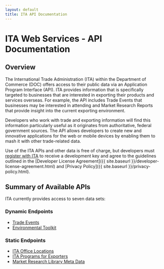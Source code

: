 ```yaml
---
layout: default
title: ITA API Documentation
---
```


# ITA Web Services - API Documentation

## Overview
The International Trade Administration (ITA) within the Department of Commerce (DOC) offers access to their public data via an Application Program Interface (API).  ITA provides information that is specifically targeted to businesses that are interested in exporting their products and services overseas.  For example, the API includes Trade Events that businesses may be interested in attending and Market Research Reports that provide insight into the current exporting environment.

Developers who work with trade and exporting information will find this information particularly useful as it originates from authoritative, federal government sources.  The API allows developers to create new and innovative applications for the web or mobile devices by enabling them to mash it with other trade-related data.

Use of the ITA APIs and other data is free of charge, but developers must [register with ITA](/_posts/registration-page.markdown) to receive a development key and agree to the guidelines outlined in the [Developer License Agreement]({{ site.baseurl }}/developer-license-agreement.html) and [Privacy Policy]({{ site.baseurl }}/privacy-policy.html). 

## Summary of Available APIs
ITA currently provides access to seven data sets:

### Dynamic Endpoints

* [Trade Events](/_posts/trade-events)
* [Environmental Toolkit](/_posts/environmental-toolkit.markdown)

### Static Endpoints

* [ITA Office Locations](/_posts/ita-office-locations.markdown)
* [ITA Programs for Exporters](/_posts/ita-programs.markdown)
* [Market Research Library Meta Data](/_posts/market-research-library-meta-data.markdown)
